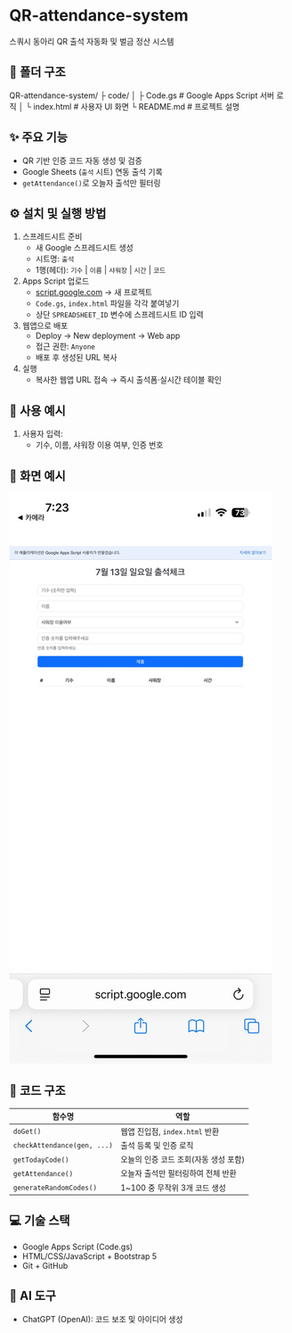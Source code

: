 # QR-attendance-system

스쿼시 동아리 QR 출석 자동화 및 벌금 정산 시스템

## 📁 폴더 구조
QR-attendance-system/
├ code/
│ ├ Code.gs # Google Apps Script 서버 로직
│ └ index.html # 사용자 UI 화면
└ README.md # 프로젝트 설명


## ✨ 주요 기능
- QR 기반 인증 코드 자동 생성 및 검증  
- Google Sheets (`출석` 시트) 연동 출석 기록  
- `getAttendance()`로 오늘자 출석만 필터링   

## ⚙️ 설치 및 실행 방법
1. 스프레드시트 준비  
   - 새 Google 스프레드시트 생성  
   - 시트명: `출석`  
   - 1행(헤더): `기수` | `이름` | `샤워장` | `시간` | `코드`  
2. Apps Script 업로드  
   - [script.google.com](https://script.google.com) → 새 프로젝트  
   - `Code.gs`, `index.html` 파일을 각각 붙여넣기  
   - 상단 `SPREADSHEET_ID` 변수에 스프레드시트 ID 입력  
3. 웹앱으로 배포  
   - Deploy → New deployment → Web app  
   - 접근 권한: `Anyone`  
   - 배포 후 생성된 URL 복사  
4. 실행  
   - 복사한 웹앱 URL 접속 → 즉시 출석폼·실시간 테이블 확인  

## 🧪 사용 예시
1. 사용자 입력:  
   - 기수, 이름, 샤워장 이용 여부, 인증 번호  


## 📄 화면 예시
![출석 체크 폼](screenshots/form.png)

## 🧩 코드 구조
| 함수명                    | 역할                                     |
|---------------------------|------------------------------------------|
| `doGet()`                 | 웹앱 진입점, `index.html` 반환           |
| `checkAttendance(gen, ...)` | 출석 등록 및 인증 로직                    |
| `getTodayCode()`          | 오늘의 인증 코드 조회(자동 생성 포함)    |
| `getAttendance()`         | 오늘자 출석만 필터링하여 전체 반환       |
| `generateRandomCodes()`   | 1~100 중 무작위 3개 코드 생성           |

## 💻 기술 스택
- Google Apps Script (Code.gs)
- HTML/CSS/JavaScript + Bootstrap 5
- Git + GitHub

## 🤖 AI 도구
- ChatGPT (OpenAI): 코드 보조 및 아이디어 생성
